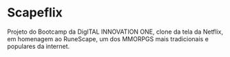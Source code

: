 # Scapeflix
Projeto do Bootcamp da DigITAL INNOVATION ONE, clone da tela da Netflix, em homenagem ao RuneScape, um dos MMORPGS mais tradicionais e populares da internet.
